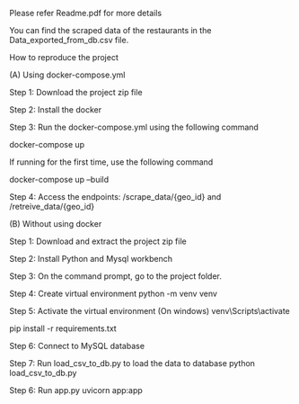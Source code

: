 Please refer Readme.pdf for more details

You can find the scraped data of the restaurants in the Data_exported_from_db.csv file. 

How to reproduce the project

(A) Using docker-compose.yml

Step 1: Download the project zip file

Step 2: Install the docker

Step 3: Run the docker-compose.yml using the following command

docker-compose up

If running for the first time, use the following command

docker-compose up –build

Step 4: Access the endpoints: /scrape_data/{geo_id} and /retreive_data/{geo_id}

(B) Without using docker

Step 1: Download and extract the project zip file

Step 2: Install Python and Mysql workbench

Step 3: On the command prompt, go to the project folder.

Step 4: Create virtual environment
python -m venv venv

Step 5: Activate the virtual environment
(On windows) venv\Scripts\activate

pip install -r requirements.txt

Step 6: Connect to MySQL database

Step 7: Run load_csv_to_db.py to load the data to database
python load_csv_to_db.py

Step 6: Run app.py 
uvicorn app:app
